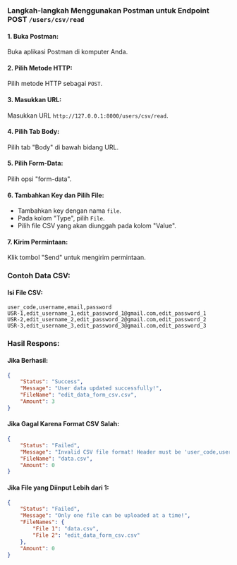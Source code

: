 ### Langkah-langkah Menggunakan Postman untuk Endpoint POST `/users/csv/read`

#### 1. **Buka Postman**:
Buka aplikasi Postman di komputer Anda.

#### 2. **Pilih Metode HTTP**:
Pilih metode HTTP sebagai `POST`.

#### 3. **Masukkan URL**:
Masukkan URL `http://127.0.0.1:8000/users/csv/read`.

#### 4. **Pilih Tab Body**:
Pilih tab "Body" di bawah bidang URL.

#### 5. **Pilih Form-Data**:
Pilih opsi "form-data".

#### 6. **Tambahkan Key dan Pilih File**:
- Tambahkan key dengan nama `file`.
- Pada kolom "Type", pilih `File`.
- Pilih file CSV yang akan diunggah pada kolom "Value".

#### 7. **Kirim Permintaan**:
Klik tombol "Send" untuk mengirim permintaan.

### Contoh Data CSV:

#### Isi File CSV:
```csv
user_code,username,email,password
USR-1,edit_username_1,edit_password_1@gmail.com,edit_password_1
USR-2,edit_username_2,edit_password_2@gmail.com,edit_password_2
USR-3,edit_username_3,edit_password_3@gmail.com,edit_password_3
```

### Hasil Respons:

#### Jika Berhasil:
```json
{
    "Status": "Success",
    "Message": "User data updated successfully!",
    "FileName": "edit_data_form_csv.csv",
    "Amount": 3
}
```

#### Jika Gagal Karena Format CSV Salah:
```json
{
    "Status": "Failed",
    "Message": "Invalid CSV file format! Header must be 'user_code,username,email,password'.",
    "FileName": "data.csv",
    "Amount": 0
}
```

#### Jika File yang Diinput Lebih dari 1:
```json
{
    "Status": "Failed",
    "Message": "Only one file can be uploaded at a time!",
    "FileNames": {
        "File 1": "data.csv",
        "File 2": "edit_data_form_csv.csv"
    },
    "Amount": 0
}
```